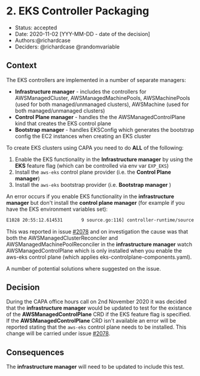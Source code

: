 # 2. EKS Controller Packaging

* Status: accepted
* Date: 2020-11-02 [YYY-MM-DD - date of the decision] <!-- mandatory -->
* Authors:@richardcase
* Deciders: @richardcase @randomvariable

## Context

The EKS controllers are implemented in a number of separate managers:

* **Infrastructure manager** - includes the controllers for AWSManagedCluster, AWSManagedMachinePools, AWSMachinePools (used for both managed/unmanaged clusters), AWSMachine (used for both managed/unmanaged clusters)
* **Control Plane manager** - handles the the AWSManagedControlPlane kind that creates the EKS control plane
* **Bootstrap manager** - handles EKSConfig which generates the bootstrap config the EC2 instances when creating an EKS cluster

To create EKS clusters using CAPA you need to do **ALL** of the following:

1. Enable the EKS functionality in the **Infrastructure manager** by using the **EKS** feature flag (which can be controlled via env var `EXP_EKS`)
2. Install the `aws-eks` control plane provider (i.e. the **Control Plane manager**)
3. Install the `aws-eks` bootstrap provider (i.e. **Bootstrap manager** )

An error occurs if you enable EKS functionality in the **infrastructure manager** but don't install the **control plane manager** (for example if you have the EKS environment variables set):

```bash
E1028 20:55:12.614531       9 source.go:116] controller-runtime/source "msg"="if kind is a CRD, it should be installed before calling Start" "error"="no matches for kind \"AWSManagedControlPlane\" in version \"controlplane.cluster.x-k8s.io/v1alpha3\""  "kind"={"Group":"controlplane.cluster.x-k8s.io","Kind":"AWSManagedControlPlane"}
```

This was reported in issue [#2078](https://github.com/kubernetes-sigs/cluster-api-provider-aws/issues/2078) and on investigation the cause was that both the AWSManagedClusterReconciler and AWSManagedMachinePoolReconciler in the **infrastructure manager** watch AWSManagedControlPlane which is only installed when you enable the aws-eks control plane (which applies eks-controlplane-components.yaml).

A number of potential solutions where suggested on the issue.

## Decision

During the CAPA office hours call on 2nd November 2020 it was decided that the **infrastructure manager** would be updated to test for the existance of the **AWSManagedControlPlane** CRD if the EKS feature flag is specified. If the **AWSManagedControlPlane** CRD isn't available an error will be reported stating that the `aws-eks` control plane needs to be installed. This change will be carried under issue [#2078](https://github.com/kubernetes-sigs/cluster-api-provider-aws/issues/2078).

## Consequences

The **infrastructure manager** will need to be updated to include this test.
